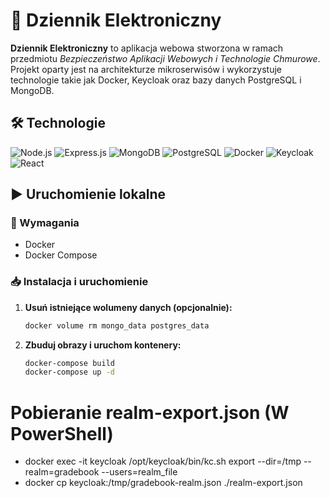 # 📝 Dziennik Elektroniczny

**Dziennik Elektroniczny** to aplikacja webowa stworzona w ramach przedmiotu _Bezpieczeństwo Aplikacji Webowych i Technologie Chmurowe_. Projekt oparty jest na architekturze mikroserwisów i wykorzystuje technologie takie jak Docker, Keycloak oraz bazy danych PostgreSQL i MongoDB.

## 🛠️ Technologie

![Node.js](https://img.shields.io/badge/Node.js-339933?logo=node.js&logoColor=white&style=for-the-badge)
![Express.js](https://img.shields.io/badge/Express.js-000000?logo=express&logoColor=white&style=for-the-badge)
![MongoDB](https://img.shields.io/badge/MongoDB-47A248?logo=mongodb&logoColor=white&style=for-the-badge)
![PostgreSQL](https://img.shields.io/badge/PostgreSQL-4169E1?logo=postgresql&logoColor=white&style=for-the-badge)
![Docker](https://img.shields.io/badge/Docker-2496ED?logo=docker&logoColor=white&style=for-the-badge)
![Keycloak](https://img.shields.io/badge/Keycloak-0075A8?logo=keycloak&logoColor=white&style=for-the-badge)
![React](https://img.shields.io/badge/React-0075A8?logo=react&logoColor=white&style=for-the-badge)

## ▶️ Uruchomienie lokalne

### 🔧 Wymagania

- Docker
- Docker Compose

### 📥 Instalacja i uruchomienie

1. **Usuń istniejące wolumeny danych (opcjonalnie):**

    ```bash
    docker volume rm mongo_data postgres_data
    ```
   
2. **Zbuduj obrazy i uruchom kontenery:**

    ```bash
    docker-compose build
    docker-compose up -d
    ```



# Pobieranie realm-export.json (W PowerShell)
- docker exec -it keycloak /opt/keycloak/bin/kc.sh export --dir=/tmp --realm=gradebook --users=realm_file
- docker cp keycloak:/tmp/gradebook-realm.json ./realm-export.json
